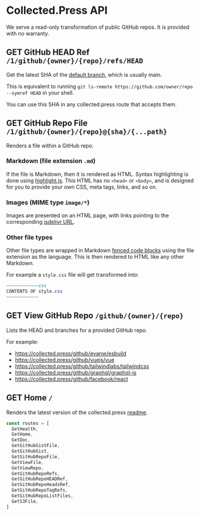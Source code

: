 # Collected.Press API

We serve a read-only transformation of public GitHub repos. It is provided with no warranty.

## GET GitHub HEAD Ref `/1/github/{owner}/{repo}/refs/HEAD`

Get the latest SHA of the [default branch](https://docs.github.com/en/repositories/configuring-branches-and-merges-in-your-repository/managing-branches-in-your-repository/changing-the-default-branch), which is usually main.

This is equivalent to running `git ls-remote https://github.com/owner/repo --symref HEAD` in your shell.

You can use this SHA in any collected.press route that accepts them.

## GET GitHub Repo File `/1/github/{owner}/{repo}@{sha}/{...path}`

Renders a file within a GitHub repo.

### Markdown (file extension `.md`)

If the file is Markdown, then it is rendered as HTML. Syntax highlighting is done using [highlight.js](https://highlightjs.org/). This HTML has no `<head>` or `<body>`, and is designed for you to provide your own CSS, meta tags, links, and so on.

### Images (MIME type `image/*`)

Images are presented on an HTML page, with links pointing to the corresponding [jsdelivr URL][jsdelivr-github].

### Other file types

Other file types are wrapped in Markdown [fenced code blocks](https://www.markdownguide.org/extended-syntax/#fenced-code-blocks) using the file extension as the language. This is then rendered to HTML like any other Markdown.

For example a `style.css` file will get transformed into:
```markdown
~~~~~~~~~~~~css
CONTENTS OF style.css
~~~~~~~~~~~~
```

## GET View GitHub Repo `/github/{owner}/{repo}`

Lists the HEAD and branches for a provided GitHub repo.

For example:

- https://collected.press/github/evanw/esbuild
- https://collected.press/github/vuejs/vue
- https://collected.press/github/tailwindlabs/tailwindcss
- https://collected.press/github/graphql/graphql-js
- https://collected.press/github/facebook/react

## GET Home `/`

Renders the latest version of the collected.press [readme](https://github.com/RoyalIcing/collected-press/blob/main/README.md).

```js
const routes = [
  GetHealth,
  GetHome,
  GetDoc,
  GetGitHubGistFile,
  GetGitHubGist,
  GetGitHubRepoFile,
  GetViewFile,
  GetViewRepo,
  GetGitHubRepoRefs,
  GetGitHubRepoHEADRef,
  GetGitHubRepoHeadsRef,
  GetGitHubRepoTagRefs,
  GetGitHubRepoListFiles,
  GetS3File,
]
```

[jsdelivr-github]: https://www.jsdelivr.com/?docs=gh